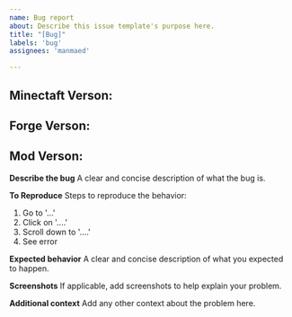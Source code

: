 ```yaml
---
name: Bug report
about: Describe this issue template's purpose here.
title: "[Bug]"
labels: 'bug'
assignees: 'manmaed'

---
```


**Minectaft Verson:**
 - 

**Forge Verson:**
 - 

**Mod Verson:**
 - 

**Describe the bug**
A clear and concise description of what the bug is.

**To Reproduce**
Steps to reproduce the behavior:
1. Go to '...'
2. Click on '....'
3. Scroll down to '....'
4. See error

**Expected behavior**
A clear and concise description of what you expected to happen.

**Screenshots**
If applicable, add screenshots to help explain your problem.

**Additional context**
Add any other context about the problem here.
